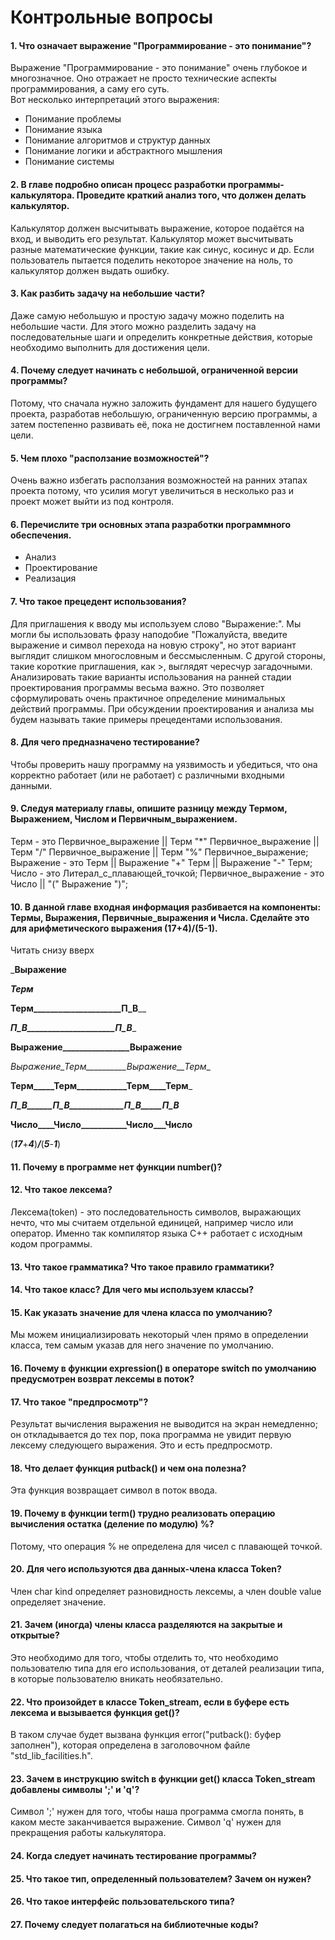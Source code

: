 # Контрольные вопросы

#### 1. Что означает выражение "Программирование - это понимание"?
Выражение "Программирование - это понимание" очень глубокое и многозначное. Оно отражает не просто технические аспекты программирования, а саму его суть.  
Вот несколько интерпретаций этого выражения:
- Понимание проблемы
- Понимание языка
- Понимание алгоритмов и структур данных
- Понимание логики и абстрактного мышления
- Понимание системы

#### 2. В главе подробно описан процесс разработки программы-калькулятора. Проведите краткий анализ того, что должен делать калькулятор.
Калькулятор должен высчитывать выражение, которое подаётся на вход, и выводить его результат. Калькулятор может высчитывать разные математические функции, такие как синус, косинус и др. Если пользователь пытается поделить некоторое значение на ноль, то калькулятор должен выдать ошибку.

#### 3. Как разбить задачу на небольшие части?
Даже самую небольшую и простую задачу можно поделить на небольшие части. Для этого можно разделить задачу на последовательные шаги и определить конкретные действия, которые необходимо выполнить для достижения цели.

#### 4. Почему следует начинать с небольшой, ограниченной версии программы?
Потому, что сначала нужно заложить фундамент для нашего будущего проекта, разработав небольшую, ограниченную версию программы, а затем постепенно развивать её, пока не достигнем поставленной нами цели.

#### 5. Чем плохо "расползание возможностей"?
Очень важно избегать расползания возможностей на ранних этапах проекта потому, что усилия могут увеличиться в несколько раз и проект может выйти из под контроля.

#### 6. Перечислите три основных этапа разработки программного обеспечения.
- Анализ
- Проектирование
- Реализация

#### 7. Что такое прецедент использования?
Для приглашения к вводу мы используем слово "Выражение:". Мы могли бы использовать фразу наподобие "Пожалуйста, введите выражение и символ перехода на новую строку", но этот вариант выглядит слишком многословным и бессмысленным. С другой стороны, такие короткие приглашения, как >, выглядят чересчур загадочными. Анализировать такие варианты использования на ранней стадии проектирования программы весьма важно. Это позволяет сформулировать очень практичное определение минимальных действий программы. При обсуждении проектирования и анализа мы будем называть такие примеры прецедентами использования.

#### 8. Для чего предназначено тестирование?
Чтобы проверить нашу программу на уязвимость и убедиться, что она корректно работает (или не работает) с различными входными данными.

#### 9. Следуя материалу главы, опишите разницу между Термом, Выражением, Числом и Первичным_выражением. 
Терм - это Первичное_выражение || Терм "*" Первичное_выражение || Терм "/" Первичное_выражение || Терм "%" Первичное_выражение;
Выражение - это Терм || Выражение "+" Терм || Выражение "-" Терм;
Число - это Литерал_с_плавающей_точкой;
Первичное_выражение - это Число || "(" Выражение ")";

#### 10. В данной главе входная информация разбивается на компоненты: Термы, Выражения, Первичные_выражения и Числа. Сделайте это для арифметического выражения (17+4)/(5-1).
Читать снизу вверх

_________________Выражение________________

___________________Терм___________________

______Терм_____________________П_В________

_______П_В_____________________П_В________

____Выражение________________Выражение____

_Выражение_Терм__________Выражение__Терм__

__Терм_____Терм____________Терм____Терм___

___П_В______П_В_____________П_В_____П_В___

__Число____Число___________Число___Число__

(___17___+___4___)___/___(___5___-___1___)

#### 11. Почему в программе нет функции number()?

#### 12. Что такое лексема?
Лексема(token) - это последовательность символов, выражающих нечто, что мы считаем отдельной единицей, например число или оператор. Именно так компилятор языка C++ работает с исходным кодом программы.

#### 13. Что такое грамматика? Что такое правило грамматики?

#### 14. Что такое класс? Для чего мы используем классы?

#### 15. Как указать значение для члена класса по умолчанию?
Мы можем инициализировать некоторый член прямо в определении класса, тем самым указав для него значение по умолчанию.

#### 16. Почему в функции expression() в операторе switch по умолчанию предусмотрен возврат лексемы в поток?

#### 17. Что такое "предпросмотр"?
Результат вычисления выражения не выводится на экран немедленно; он откладывается до тех пор, пока программа не увидит первую лексему следующего выражения. Это и есть предпросмотр.

#### 18. Что делает функция putback() и чем она полезна?
Эта функция возвращает символ в поток ввода.

#### 19. Почему в функции term() трудно реализовать операцию вычисления остатка (деление по модулю) %?
Потому, что операция % не определена для чисел с плавающей точкой.

#### 20. Для чего используются два данных-члена класса Token?
Член char kind определяет разновидность лексемы, а член double value определяет значение.

#### 21. Зачем (иногда) члены класса разделяются на закрытые и открытые?
Это необходимо для того, чтобы отделить то, что необходимо пользователю типа для его использования, от деталей реализации типа, в которые пользователю вникать необязательно.

#### 22. Что произойдет в классе Token_stream, если в буфере есть лексема и вызывается функция get()?
В таком случае будет вызвана функция error("putback(): буфер заполнен"), которая определена в заголовочном файле "std_lib_facilities.h".

#### 23. Зачем в инструкцию switch в функции get() класса Token_stream добавлены символы ';' и 'q'?
Символ ';' нужен для того, чтобы наша программа смогла понять, в каком месте заканчивается выражение. Символ 'q' нужен для прекращения работы калькулятора.

#### 24. Когда следует начинать тестирование программы?

#### 25. Что такое тип, определенный пользователем? Зачем он нужен?

#### 26. Что такое интерфейс пользовательского типа?

#### 27. Почему следует полагаться на библиотечные коды?
